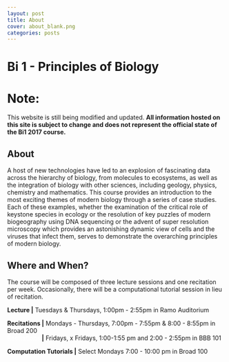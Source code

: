 ```yaml
---
layout: post
title: About
cover: about_blank.png
categories: posts
---
```

# Bi 1 - Principles of Biology

# Note:
This website is still being modified and updated. **All information hosted on this site is subject to change and does not represent the official state of the Bi1 2017 course.**

## About
A host of new technologies have led to an explosion of fascinating data across the hierarchy of biology, from molecules to ecosystems, as well as the integration of biology with other sciences, including geology, physics, chemistry and mathematics. This course provides an introduction to the most exciting themes of modern biology through a series of case studies. Each of these examples, whether the examination of the critical role of keystone species in ecology or the resolution of key puzzles of modern biogeography using DNA sequencing or the advent of super resolution microscopy which provides an astonishing dynamic view of cells and the viruses that infect them, serves to demonstrate the overarching principles of modern biology.

## Where and When?
The course will be composed of three lecture sessions and one recitation per week. Occasionally, there will be a computational tutorial session in lieu of recitation.

**Lecture \|** Tuesdays & Thursdays, 1:00pm - 2:55pm in Ramo Auditorium

**Recitations \|** Mondays - Thursdays, 7:00pm - 7:55pm & 8:00 - 8:55pm in Broad 200<br/>
**<span style="color: #FFFFFF;">Recitations</span> \|** Fridays, x Fridays, 1:00-1:55 pm and 2:00 - 2:55pm in BBB 101

**Computation Tutorials \|** Select Mondays 7:00 - 10:00 pm in Broad 100
